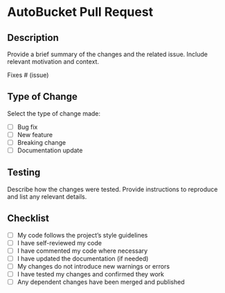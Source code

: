 # AutoBucket Pull Request

## Description

Provide a brief summary of the changes and the related issue. Include relevant motivation and context. 

Fixes # (issue)

## Type of Change

Select the type of change made:

- [ ] Bug fix
- [ ] New feature
- [ ] Breaking change
- [ ] Documentation update

## Testing

Describe how the changes were tested. Provide instructions to reproduce and list any relevant details.

## Checklist

- [ ] My code follows the project’s style guidelines
- [ ] I have self-reviewed my code
- [ ] I have commented my code where necessary
- [ ] I have updated the documentation (if needed)
- [ ] My changes do not introduce new warnings or errors
- [ ] I have tested my changes and confirmed they work
- [ ] Any dependent changes have been merged and published
